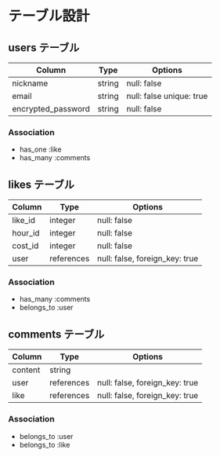 # テーブル設計

## users テーブル

| Column             | Type   | Options                  |
| ------------------ | ------ | ------------------------ |
| nickname           | string | null: false              |
| email              | string | null: false unique: true |
| encrypted_password | string | null: false              |

### Association

- has_one :like
- has_many :comments

## likes テーブル

| Column   | Type       | Options                        |
| -------- | ---------- | ------------------------------ |
| like_id  | integer    | null: false                    |
| hour_id  | integer    | null: false                    |
| cost_id  | integer    | null: false                    |
| user     | references | null: false, foreign_key: true |

### Association

- has_many :comments
- belongs_to :user

## comments テーブル

| Column  | Type       | Options                        |
| ------- | ---------- | ------------------------------ |
| content | string     |                                |
| user    | references | null: false, foreign_key: true |
| like    | references | null: false, foreign_key: true |

### Association

- belongs_to :user
- belongs_to :like
